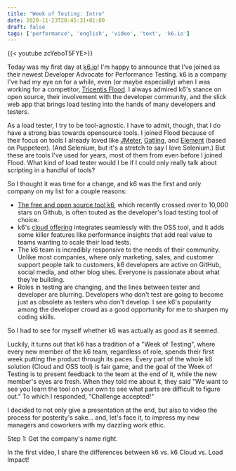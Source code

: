 ```yaml
---
title: "Week of Testing: Intro"
date: 2020-11-23T20:45:31+01:00
draft: false
tags: ['performance', 'english', 'video', 'text', 'k6.io']
---
```


{{< youtube zcYeboT5FYE>}}

Today was my first day at [k6.io](https://k6.io)! I'm happy to announce that I've joined as their newest Developer Advocate for Performance Testing. k6 is a company I've had my eye on for a while, even (or maybe especially) when I was working for a competitor, [Tricentis Flood](https://flood.io). I always admired k6's stance on open source, their involvement with the developer community, and the slick web app that brings load testing into the hands of many developers and testers.

As a load tester, I try to be tool-agnostic. I have to admit, though, that I do have a strong bias towards opensource tools. I joined Flood because of their focus on tools I already loved like [JMeter](http://jmeter.apache.org/download_jmeter.cgi), [Gatling](https://gatling.io/), and [Element](https://element.flood.io) (based on Puppeteer). (And Selenium, but it's a stretch to say I love Selenium.) But these are tools I've used for years, most of them from even before I joined Flood. What kind of load tester would I be if I could only really talk about scripting in a handful of tools?

So I thought it was time for a change, and k6 was the first and only company on my list for a couple reasons:
* [The free and open source tool k6](https://github.com/loadimpact/k6), which recently crossed over to 10,000 stars on Github, is often touted as the developer's load testing tool of choice. 
* k6's [cloud offering](https://k6.io/cloud) integrates seamlessly with the OSS tool, and it adds some killer features like performance insights that add real value to teams wanting to scale their load tests.
* The k6 team is incredibly responsive to the needs of their community. Unlike most companies, where only marketing, sales, and customer support people talk to customers, k6 developers are active on GitHub, social media, and other blog sites. Everyone is passionate about what they're building.
* Roles in testing are changing, and the lines between tester and developer are blurring. Developers who don't test are going to become just as obsolete as testers who don't develop. I see k6's popularity among the developer crowd as a good opportunity for me to sharpen my coding skills.

So I had to see for myself whether k6 was actually as good as it seemed.

Luckily, it turns out that k6 has a tradition of a "Week of Testing", where every new member of the k6 team, regardless of role, spends their first week putting the product through its paces. Every part of the whole k6 solution (Cloud and OSS tool) is fair game, and the goal of the Week of Testing is to present feedback to the team at the end of it, while the new member's eyes are fresh. When they told me about it, they said "We want to see you learn the tool on your own to see what parts are difficult to figure out." To which I responded, "Challenge accepted!"

I decided to not only give a presentation at the end, but also to video the process for posterity's sake... and, let's face it, to impress my new managers and coworkers with my dazzling work ethic.

Step 1: Get the company's name right.

In the first video, I share the differences between k6 vs. k6 Cloud vs. Load Impact!